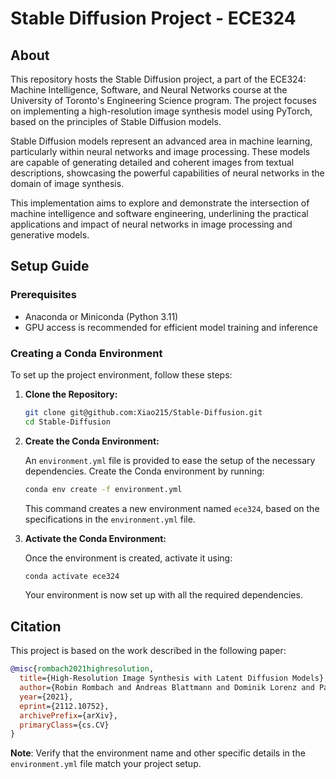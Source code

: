 # Stable Diffusion Project - ECE324

## About

This repository hosts the Stable Diffusion project, a part of the ECE324: Machine Intelligence, Software, and Neural Networks course at the University of Toronto's Engineering Science program. The project focuses on implementing a high-resolution image synthesis model using PyTorch, based on the principles of Stable Diffusion models.

Stable Diffusion models represent an advanced area in machine learning, particularly within neural networks and image processing. These models are capable of generating detailed and coherent images from textual descriptions, showcasing the powerful capabilities of neural networks in the domain of image synthesis.

This implementation aims to explore and demonstrate the intersection of machine intelligence and software engineering, underlining the practical applications and impact of neural networks in image processing and generative models.

## Setup Guide

### Prerequisites

- Anaconda or Miniconda (Python 3.11)
- GPU access is recommended for efficient model training and inference

### Creating a Conda Environment

To set up the project environment, follow these steps:

1. **Clone the Repository:**

   ```bash
   git clone git@github.com:Xiao215/Stable-Diffusion.git
   cd Stable-Diffusion
   ```

2. **Create the Conda Environment:**

   An `environment.yml` file is provided to ease the setup of the necessary dependencies. Create the Conda environment by running:

   ```bash
   conda env create -f environment.yml
   ```

   This command creates a new environment named `ece324`, based on the specifications in the `environment.yml` file.

3. **Activate the Conda Environment:**

   Once the environment is created, activate it using:

   ```bash
   conda activate ece324
   ```

   Your environment is now set up with all the required dependencies.

## Citation

This project is based on the work described in the following paper:

```bibtex
@misc{rombach2021highresolution,
  title={High-Resolution Image Synthesis with Latent Diffusion Models},
  author={Robin Rombach and Andreas Blattmann and Dominik Lorenz and Patrick Esser and Björn Ommer},
  year={2021},
  eprint={2112.10752},
  archivePrefix={arXiv},
  primaryClass={cs.CV}
}
```

**Note**: Verify that the environment name and other specific details in the `environment.yml` file match your project setup.
